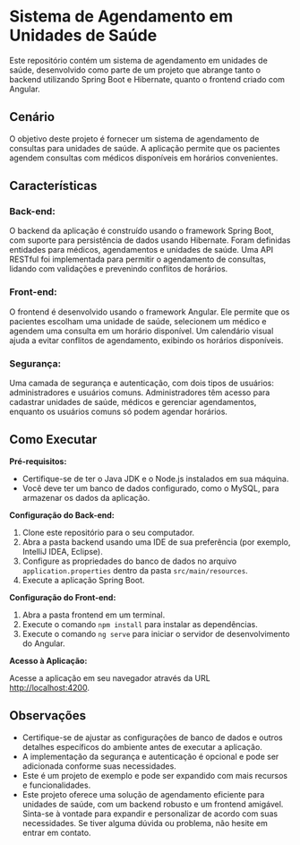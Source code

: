 # Sistema de Agendamento em Unidades de Saúde

Este repositório contém um sistema de agendamento em unidades de saúde, desenvolvido como parte de um projeto que abrange tanto o backend utilizando Spring Boot e Hibernate, quanto o frontend criado com Angular.

## Cenário

O objetivo deste projeto é fornecer um sistema de agendamento de consultas para unidades de saúde. A aplicação permite que os pacientes agendem consultas com médicos disponíveis em horários convenientes.

## Características

### Back-end:

O backend da aplicação é construído usando o framework Spring Boot, com suporte para persistência de dados usando Hibernate. Foram definidas entidades para médicos, agendamentos e unidades de saúde. Uma API RESTful foi implementada para permitir o agendamento de consultas, lidando com validações e prevenindo conflitos de horários.

### Front-end:

O frontend é desenvolvido usando o framework Angular. Ele permite que os pacientes escolham uma unidade de saúde, selecionem um médico e agendem uma consulta em um horário disponível. Um calendário visual ajuda a evitar conflitos de agendamento, exibindo os horários disponíveis.

### Segurança:

Uma camada de segurança e autenticação, com dois tipos de usuários: administradores e usuários comuns. Administradores têm acesso para cadastrar unidades de saúde, médicos e gerenciar agendamentos, enquanto os usuários comuns só podem agendar horários.

## Como Executar

**Pré-requisitos:**

- Certifique-se de ter o Java JDK e o Node.js instalados em sua máquina.
- Você deve ter um banco de dados configurado, como o MySQL, para armazenar os dados da aplicação.

**Configuração do Back-end:**

1. Clone este repositório para o seu computador.
2. Abra a pasta backend usando uma IDE de sua preferência (por exemplo, IntelliJ IDEA, Eclipse).
3. Configure as propriedades do banco de dados no arquivo `application.properties` dentro da pasta `src/main/resources`.
4. Execute a aplicação Spring Boot.

**Configuração do Front-end:**

1. Abra a pasta frontend em um terminal.
2. Execute o comando `npm install` para instalar as dependências.
3. Execute o comando `ng serve` para iniciar o servidor de desenvolvimento do Angular.

**Acesso à Aplicação:**

Acesse a aplicação em seu navegador através da URL [http://localhost:4200](http://localhost:4200).

## Observações

- Certifique-se de ajustar as configurações de banco de dados e outros detalhes específicos do ambiente antes de executar a aplicação.
- A implementação da segurança e autenticação é opcional e pode ser adicionada conforme suas necessidades.
- Este é um projeto de exemplo e pode ser expandido com mais recursos e funcionalidades.
- Este projeto oferece uma solução de agendamento eficiente para unidades de saúde, com um backend robusto e um frontend amigável. Sinta-se à vontade para expandir e personalizar de acordo com suas necessidades. Se tiver alguma dúvida ou problema, não hesite em entrar em contato.
